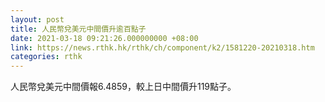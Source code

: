 ```yaml
---
layout: post
title: 人民幣兌美元中間價升逾百點子
date: 2021-03-18 09:21:26.000000000 +08:00
link: https://news.rthk.hk/rthk/ch/component/k2/1581220-20210318.htm
categories: rthk
---
```


人民幣兌美元中間價報6.4859，較上日中間價升119點子。

